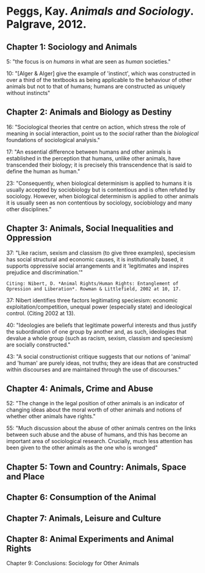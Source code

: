 Peggs, Kay. *Animals and Sociology*. Palgrave, 2012.
===

Chapter 1: Sociology and Animals
---

5:  "the focus is on *humans* in what are seen as *human* societies."

10:  "[Alger & Alger] give the example of 'instinct', which was constructed in over a third of the textbooks as being applicable to the behaviour of other animals but not to that of humans; humans are constructed as uniquely without instincts"

Chapter 2: Animals and Biology as Destiny
---

16: "Sociological theories that centre on action, which stress the role of meaning in social interaction, point us to the *social* rather than the *biological* foundations of sociological analysis."

17:  "An essential difference between humans and other animals is established in the perception that humans, unlike other animals, have transcended their biology; it is precisely this transcendence that is said to define the human as human."

23:  "Consequently, when biological determinism is applied to humans it is usually accepted by sociobiology but is contentious and is often refuted by sociology. However, when biological determinism is applied to other animals it is usually seen as non contentious by sociology, sociobiology and many other disciplines."

Chapter 3: Animals, Social Inequalities and Oppression
---

37:  "Like racism, sexism and classism (to give three examples), speciesism has social structural and economic causes, it is institutionally based, it supports oppressive social arrangements and it 'legitimates and inspires prejudice and discrimination.'"

	Citing: Nibert, D. *Animal Rights/Human Rights: Entanglement of Opression and Liberation*. Rowman & Littlefield, 2002 at 10, 17.
	
37:  Nibert identifies three factors legitimating speciesism: economic exploitation/competition, unequal power (especially state) and ideological control. (Citing 2002 at 13).

40:  "Ideologies are beliefs that legitimate powerful interests and thus justify the subordination of one group by another and, as such, ideologies that devalue a whole group (such as racism, sexism, classism and speciesism) are socially constructed."

43:  "A social constructionist critique suggests that our notions of 'animal' and 'human' are purely ideas, not truths; they are ideas that are constructed within discourses and are maintained through the use of discourses."

Chapter 4: Animals, Crime and Abuse
---

52:  "The change in the legal position of other animals is an indicator of changing ideas about the moral worth of other animals and notions of whether other animals have rights."

55:  "Much discussion about the abuse of other animals centres on the links between such abuse and the abuse of humans, and this has become an important area of sociological research. Crucially, much less attention has been given to the other animals as the one who is wronged"



Chapter 5: Town and Country: Animals, Space and Place
---

Chapter 6: Consumption of the Animal
---

Chapter 7: Animals, Leisure and Culture
---

Chapter 8: Animal Experiments and Animal Rights
---

Chapter 9: Conclusions: Sociology for Other Animals

